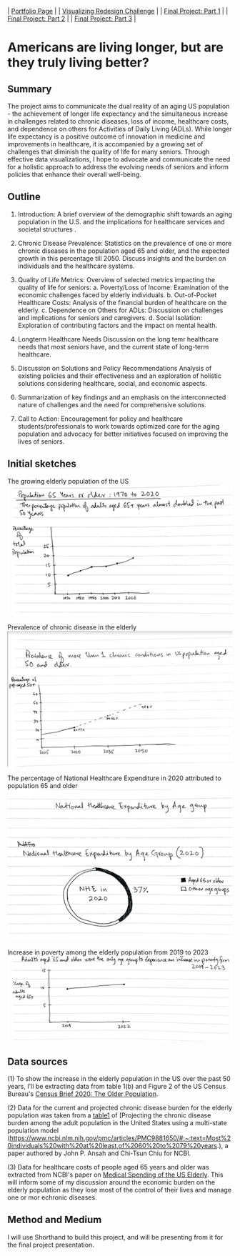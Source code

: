 | [Portfolio Page](https://fmisbah.github.io/Telling-Stories-with-Data/) |
| [Visualizing Redesign Challenge](https://fmisbah.github.io/Telling-Stories-with-Data/RedesignChallenge) | 
| [Final Project: Part 1](https://fmisbah.github.io/Telling-Stories-with-Data/FinalProject_Part1) | 
| [Final Project: Part 2](https://fmisbah.github.io/Telling-Stories-with-Data/FinalProject_Part2) | 
| [Final Project: Part 3](https://fmisbah.github.io/Telling-Stories-with-Data/FinalProject_Part3) |

# Americans are living longer, but are they truly living better?
## Summary
The project aims to communicate the dual reality of an aging US population - the achievement of longer life expectancy and the simultaneous increase in challenges related to chronic diseases, loss of income, healthcare costs, and dependence on others for Activities of Daily Living (ADLs). While longer life expectancy is a positive outcome of innovation in medicine and improvements in healthcare, it is accompanied by a growing set of challenges that diminish the quality of life for many seniors. 
Through effective data visualizations, I hope to advocate and communicate the need for a holistic approach to address the evolving needs of seniors and inform policies that enhance their overall well-being.

## Outline 
1. Introduction:
A brief overview of the demographic shift towards an aging population in the U.S. and the implications for healthcare services and societal structures .

2. Chronic Disease Prevalence:
Statistics on the prevalence of one or more chronic diseases in the population aged 65 and older, and the expected growth in this percentage till 2050.
Discuss insights and the burden on individuals and the healthcare systems.

3. Quality of Life Metrics:
Overview of selected metrics impacting the quality of life for seniors:
a. Poverty/Loss of Income:
Examination of the economic challenges faced by elderly individuals.
b. Out-of-Pocket Healthcare Costs:
Analysis of the financial burden of healthcare on the elderly.
c. Dependence on Others for ADLs:
Discussion on challenges and implications for seniors and caregivers.
d. Social Isolation:
Exploration of contributing factors and the impact on mental health.

4. Longterm Healthcare Needs
Discussion on the long temr healthcare needs that most seniors have, and the current state of long-term healthcare.

5. Discussion on Solutions and Policy Recommendations
Analysis of existing policies and their effectiveness and an exploration of holistic solutions considering healthcare, social, and economic aspects.

6. Summarization of key findings and an emphasis on the interconnected nature of challenges and the need for comprehensive solutions.

7. Call to Action:
Encouragement for policy and healthcare students/professionals to work towards optimized care for the aging population and advocacy for better initiatives focused on improving the lives of seniors.

## Initial sketches
The growing elderly population of the US
![Figure 1](elderly-pop.png)

Prevalence of chronic disease in the elderly
![Figure 2](chronic-disease-elderly.png)

The percentage of National Healthcare Expenditure in 2020 attributed to population 65 and older
![Figure 3](NHE-elderly.png)

Increase in poverty among the elderly population from 2019 to 2023
![Figure 4](Poverty.png)

## Data sources

(1) To show the increase in the elderly population in the US over the past 50 years, I'll be extracting data from table 1(b) and Figure 2 of the US Census Bureau's [Census Brief 2020: The Older Population](https://www2.census.gov/library/publications/decennial/2020/census-briefs/c2020br-07.pdf).

(2) Data for the current and projected chronic disease burden for the elderly population was taken from a [table1](https://www.ncbi.nlm.nih.gov/pmc/articles/PMC9881650/table/T1/) of [Projecting the chronic disease burden among the adult population in the United States using a multi-state population model (https://www.ncbi.nlm.nih.gov/pmc/articles/PMC9881650/#:~:text=Most%20individuals%20with%20at%20least,of%2060%20to%2079%20years.), a paper authored by John P. Ansah and Chi-Tsun Chiu for NCBI.

(3) Data for healthcare costs of people aged 65 years and older was extracted from NCBI's paper on [Medical Spending of the US Elderly](https://www.ncbi.nlm.nih.gov/pmc/articles/PMC6680320/#:~:text=In%20the%20last%2012%20months,cent%20of%20aggregate%20medical%20spending.).
This will inform some of my discussion around the economic burden on the elderly population as they lose most of the control of their lives and manage one or mor echronic diseases.

## Method and Medium
I will use Shorthand to build this project, and will be presenting from it for the final project presentation.

